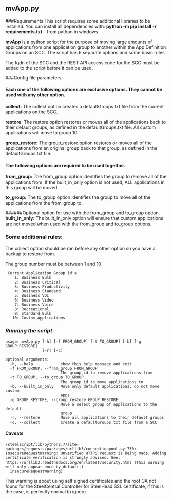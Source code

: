 ## mvApp.py

###Requirements
This script requires some additional libraries to be installed.
You can install all dependencies with: **python -m pip install -r requirements.txt** - from python in windows

**mvApp** is a python script for the purpose of moving large amounts of applications from one application group to another within the App Definition Groups on an SCC.  The script has 6 separate options and some basic rules.

The fqdn of the SCC and the REST API access code for the SCC must be added to the script before it can be used.

###Config file parameters:
#### Each one of the following options are exclusive options.  They cannot be used with any other option.
**collect:**  The collect option creates a defaultGroups.txt file from the current applications on the SCC.

**restore:**  The restore option restores or moves all of the applications back to their default groups, as defined in the defaultGroups.txt file.  All custom applications will move to group 10.

**group_restore:**  The group_restore option restores or moves all of the applications from an original group back to that group, as defined in the defaultGroups.txt file.
	
#### The following options are required to be used together.
**from_group:**  The from_group option identifies the group to remove all of the applications from.  If the built_in_only option is not used, ALL applications in this group will be moved.

**to_group:**  The to_group option identifies the group to move all of the applications from the from_group to.
	
######Optional option for use with the from_group and to_group option.
**built_in_only:**  The built_in_only option will ensure that custom applications are not moved when used with the from_group and to_group options.
	

### Some additional rules:
The collect option should be ran before any other option so you have a backup to restore from.

The group number must be between 1 and 10

     Current Application Group Id's
        1: Business Bulk
        2: Business Critical
        3: Business Productivity
        4: Business Standard
        5: Business VDI
        6: Business Video
        7: Business Voice
        8: Recreational
        9: Standard Bulk
       10: Custom Applications


### *Running the script*.
```
usage: mvApp.py [-h] [-f FROM_GROUP] [-t TO_GROUP] [-b] [-g GROUP_RESTORE]
                [-r] [-c]

optional arguments:
  -h, --help            show this help message and exit
  -f FROM_GROUP, --from_group FROM_GROUP
                        The group_id to remove applications from
  -t TO_GROUP, --to_group TO_GROUP
                        The group_id to move applications to
  -b, --built_in_only   Move only default applications, do not move custom
                        apps
  -g GROUP_RESTORE, --group_restore GROUP_RESTORE
                        Move a select group of applications to the default
                        group
  -r, --restore         Move all applications to their default groups
  -c, --collect         Create a defaultGroups.txt file from a SCC
```

#### Caveats

```
/steelscript/lib/python2.7/site-packages/requests/packages/urllib3/connectionpool.py:730: InsecureRequestWarning: Unverified HTTPS request is being made. Adding certificate verification is strongly advised. See: https://urllib3.readthedocs.org/en/latest/security.html (This warning will only appear once by default.)
  InsecureRequestWarning)
```
This warning is about using self signed certificates and  the root CA not found for the SteelCentral Controller for SteelHead SSL certificate, if this is the case, is perfectly normal to ignore.

